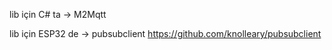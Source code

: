 lib için C# ta -> M2Mqtt

lib için ESP32 de -> pubsubclient
https://github.com/knolleary/pubsubclient
